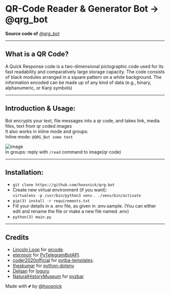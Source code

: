 # QR-Code Reader & Generator Bot -> @qrg_bot
**Source code of** *[@qrg_bot](https://t.me/qrg_bot)* 
***
## What is a QR Code?
A Quick Response code is a two-dimensional pictographic code used for its fast readability and comparatively large storage capacity. The code consists of black modules arranged in a square pattern on a white background. The information encoded can be made up of any kind of data (e.g., binary, alphanumeric, or Kanji symbols)
***
## Introduction & Usage:
Bot encrypts your text, file messages into a qr code, and takes link, media files, text from qr coded images<br>It also works in inline mode and groups:<br>Inline mode: `@QRG_Bot some text`

![image](https://github.com/hoosnick/qrg-bot/assets/73847672/ad7e477d-d871-4b96-9b2f-6c002b0b8fcc)
<br>In groups: reply with `/read` command to image(qr code)

***
## Installation:
- `git clone https://github.com/hoosnick/qrg-bot`<br>
- Create new virtual environment (if you want):<br>`virtualenv -p /usr/bin/python3 venv` `. ./venv/bin/activate`<br>
- `pip(3) install -r requirements.txt`<br>
- Fill your details in a .env file, as given in .env.sample. (You can either edit and rename the file or make a new file named .env)<br>
- `python(3) main.py`
***
## Credits
- [Lincoln Loop](https://github.com/lincolnloop) for [qrcode](https://github.com/lincolnloop/python-qrcode).
- [eternnoir](https://github.com/eternnoir) for [PyTelegramBotAPI](https://github.com/eternnoir/pyTelegramBotAPI).
- [coder2020official](https://github.com/coder2020official) for [pytba-templates](https://github.com/coder2020official/telebot_template).
- [theskumar](https://github.com/theskumar) for [python-dotenv](https://github.com/theskumar/python-dotenv)
- [Delgan](https://github.com/Delgan) for [loguru](https://github.com/Delgan/loguru)
- [NaturalHistoryMuseum](https://github.com/NaturalHistoryMuseum/) for [pyzbar](https://github.com/NaturalHistoryMuseum/pyzbar)

Made with 💕 by [@hoosnick](https://github.com/hoosnick)
